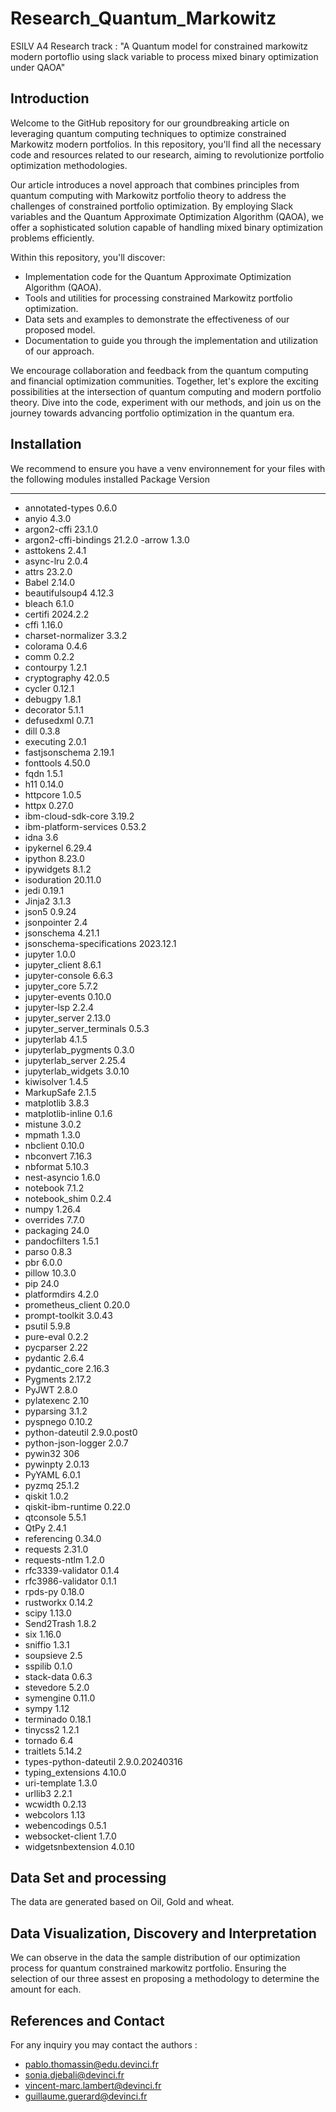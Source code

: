 # Research_Quantum_Markowitz
ESILV A4 Research track : "A Quantum model for constrained markowitz modern portoflio using slack variable to process mixed binary optimization under QAOA"
## Introduction 
Welcome to the GitHub repository for our groundbreaking article on leveraging quantum computing techniques to optimize constrained Markowitz modern portfolios. In this repository, you'll find all the necessary code and resources related to our research, aiming to revolutionize portfolio optimization methodologies.

Our article introduces a novel approach that combines principles from quantum computing with Markowitz portfolio theory to address the challenges of constrained portfolio optimization. By employing Slack variables and the Quantum Approximate Optimization Algorithm (QAOA), we offer a sophisticated solution capable of handling mixed binary optimization problems efficiently.

Within this repository, you'll discover:

- Implementation code for the Quantum Approximate Optimization Algorithm (QAOA).
- Tools and utilities for processing constrained Markowitz portfolio optimization.
- Data sets and examples to demonstrate the effectiveness of our proposed model.
- Documentation to guide you through the implementation and utilization of our approach.
  
We encourage collaboration and feedback from the quantum computing and financial optimization communities. Together, let's explore the exciting possibilities at the intersection of quantum computing and modern portfolio theory. Dive into the code, experiment with our methods, and join us on the journey towards advancing portfolio optimization in the quantum era.


## Installation
We recommend to ensure you have a venv environnement for your files with the following modules installed 
Package                   Version
------------------------- --------------
- annotated-types           0.6.0
- anyio                     4.3.0
- argon2-cffi               23.1.0
- argon2-cffi-bindings      21.2.0
 -arrow                     1.3.0
- asttokens                 2.4.1
- async-lru                 2.0.4
- attrs                     23.2.0
- Babel                     2.14.0
- beautifulsoup4            4.12.3
- bleach                    6.1.0
- certifi                   2024.2.2
- cffi                      1.16.0
- charset-normalizer        3.3.2
- colorama                  0.4.6
- comm                      0.2.2
- contourpy                 1.2.1
- cryptography              42.0.5
- cycler                    0.12.1
- debugpy                   1.8.1
- decorator                 5.1.1
- defusedxml                0.7.1
- dill                      0.3.8
- executing                 2.0.1
- fastjsonschema            2.19.1
- fonttools                 4.50.0
- fqdn                      1.5.1
- h11                       0.14.0
- httpcore                  1.0.5
- httpx                     0.27.0
- ibm-cloud-sdk-core        3.19.2
- ibm-platform-services     0.53.2
- idna                      3.6
- ipykernel                 6.29.4
- ipython                   8.23.0
- ipywidgets                8.1.2
- isoduration               20.11.0
- jedi                      0.19.1
- Jinja2                    3.1.3
- json5                     0.9.24
- jsonpointer               2.4
- jsonschema                4.21.1
- jsonschema-specifications 2023.12.1
- jupyter                   1.0.0
- jupyter_client            8.6.1
- jupyter-console           6.6.3
- jupyter_core              5.7.2
- jupyter-events            0.10.0
- jupyter-lsp               2.2.4
- jupyter_server            2.13.0
- jupyter_server_terminals  0.5.3
- jupyterlab                4.1.5
- jupyterlab_pygments       0.3.0
- jupyterlab_server         2.25.4
- jupyterlab_widgets        3.0.10
- kiwisolver                1.4.5
- MarkupSafe                2.1.5
- matplotlib                3.8.3
- matplotlib-inline         0.1.6
- mistune                   3.0.2
- mpmath                    1.3.0
- nbclient                  0.10.0
- nbconvert                 7.16.3
- nbformat                  5.10.3
- nest-asyncio              1.6.0
- notebook                  7.1.2
- notebook_shim             0.2.4
- numpy                     1.26.4
- overrides                 7.7.0
- packaging                 24.0
- pandocfilters             1.5.1
- parso                     0.8.3
- pbr                       6.0.0
- pillow                    10.3.0
- pip                       24.0
- platformdirs              4.2.0
- prometheus_client         0.20.0
- prompt-toolkit            3.0.43
- psutil                    5.9.8
- pure-eval                 0.2.2
- pycparser                 2.22
- pydantic                  2.6.4
- pydantic_core             2.16.3
- Pygments                  2.17.2
- PyJWT                     2.8.0
- pylatexenc                2.10
- pyparsing                 3.1.2
- pyspnego                  0.10.2
- python-dateutil           2.9.0.post0
- python-json-logger        2.0.7
- pywin32                   306
- pywinpty                  2.0.13
- PyYAML                    6.0.1
- pyzmq                     25.1.2
- qiskit                    1.0.2
- qiskit-ibm-runtime        0.22.0
- qtconsole                 5.5.1
- QtPy                      2.4.1
- referencing               0.34.0
- requests                  2.31.0
- requests-ntlm             1.2.0
- rfc3339-validator         0.1.4
- rfc3986-validator         0.1.1
- rpds-py                   0.18.0
- rustworkx                 0.14.2
- scipy                     1.13.0
- Send2Trash                1.8.2
- six                       1.16.0
- sniffio                   1.3.1
- soupsieve                 2.5
- sspilib                   0.1.0
- stack-data                0.6.3
- stevedore                 5.2.0
- symengine                 0.11.0
- sympy                     1.12
- terminado                 0.18.1
- tinycss2                  1.2.1
- tornado                   6.4
- traitlets                 5.14.2
- types-python-dateutil     2.9.0.20240316
- typing_extensions         4.10.0
- uri-template              1.3.0
- urllib3                   2.2.1
- wcwidth                   0.2.13
- webcolors                 1.13
- webencodings              0.5.1
- websocket-client          1.7.0
- widgetsnbextension        4.0.10
## Data Set and processing
The data are generated based on Oil, Gold and wheat.
## Data Visualization, Discovery and Interpretation
We can observe in the data the sample distribution of our optimization process for quantum constrained markowitz portfolio. Ensuring the selection of our three assest en proposing a methodology to determine the amount for each.
## References and Contact
For any inquiry you may contact the authors : 
- pablo.thomassin@edu.devinci.fr
- sonia.djebali@devinci.fr
- vincent-marc.lambert@devinci.fr
- guillaume.guerard@devinci.fr
